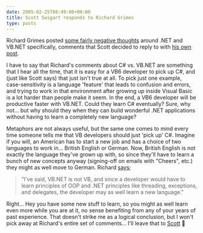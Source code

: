 ```yaml
---
date: 2005-02-25T08:49:00+00:00
title: Scott Swigart responds to Richard Grimes
type: posts
---
```

Richard Grimes posted [some fairly negative thoughts](https://www.ddj.com/documents/s=9211/ddj050201dnn/) around .NET and VB.NET specifically, comments that Scott decided to reply to with [his own post](https://swigartconsulting.blogs.com/tech_blender/2005/02/grumpy_grimes.html).

I have to say that Richard's comments about C# vs. VB.NET are something that I hear all the time, that it is easy for a VB6 developer to pick up C#, and (just like Scott says) that just isn't true at all. To pick just one example, case-sensitivity is a language 'feature' that leads to confusion and errors, and trying to work in that environment after growing up inside Visual Basic is a lot harder than people make it seem. In the end, a VB6 developer will be productive faster with VB.NET. Could they learn C# eventually? Sure, why not... but why should they when they can build wonderful .NET applications without having to learn a completely new language?

Metaphors are not always useful, but the same one comes to mind every time someone tells me that VB developers should just 'pick up' C#. Imagine if you will, an American has to start a new job and has a choice of two languages to work in... British English or German. Now, British English is not exactly the language they've grown up with, so since they'll have to learn a bunch of new concepts anyway (signing-off on emails with "Cheers", etc.) they might as well move to German. Richard [says](https://www.ddj.com/documents/s=9211/ddj050201dnn/);

> "I've said, VB.NET is not VB, and since a developer would have to learn principles of OOP and .NET principles like threading, exceptions, and delegates, the developer may as well learn a new language."

Right... Hey you have some new stuff to learn, so you might as well learn even more while you are at it, no sense benefiting from any of your years of past experience. That doesn't strike me as a logical conclusion, but I won't pick away at Richard's entire set of comments... I'll leave that to [Scott](https://swigartconsulting.blogs.com/tech_blender/2005/02/grumpy_grimes.html) 🙂

